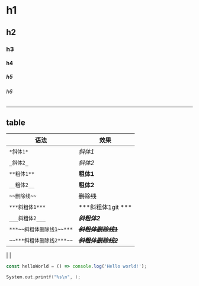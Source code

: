 # h1
## h2
### h3
#### h4
##### h5
###### h6
----
## table

| 语法      | 效果                                     |
|-----------|------------------------------------------|
| `*斜体1*`  | *斜体1* |
| `_斜体2_`  | _斜体2_ |
| `**粗体1**` | **粗体1** |
| `__粗体2__` | __粗体2__ |
| `~~删除线~~` | ~~删除线~~ |
| `***斜粗体1***` | ***斜粗体1git *** | 
| `___斜粗体2___` | ___斜粗体2___ |
| `***~~斜粗体删除线1~~***` | ***~~斜粗体删除线1~~*** |
| `~~***斜粗体删除线2***~~` | ~~***斜粗体删除线2***~~ |
|
|
```javascript
const helloWorld = () => console.log('Hello world!');
```
```c
System.out.printf("%s\n", );
```